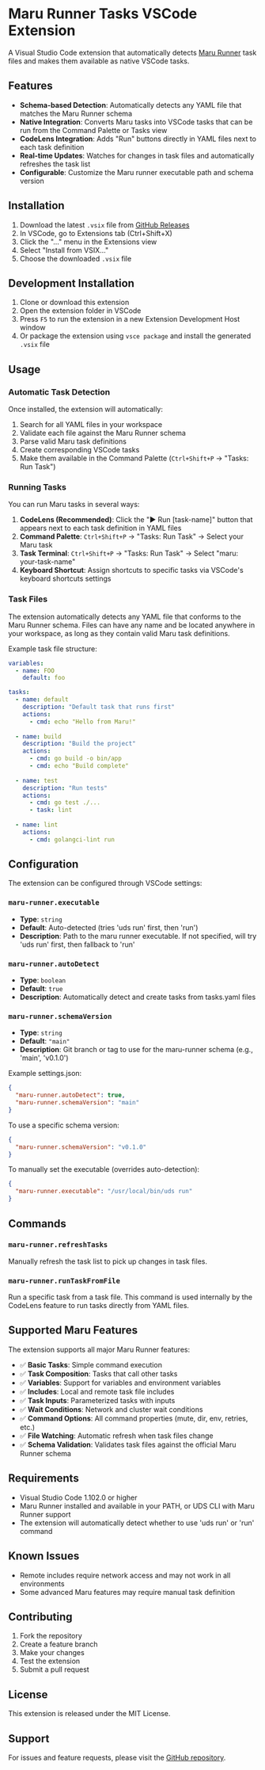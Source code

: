# Maru Runner Tasks VSCode Extension

A Visual Studio Code extension that automatically detects [Maru Runner](https://github.com/defenseunicorns/maru-runner) task files and makes them available as native VSCode tasks.

## Features

- **Schema-based Detection**: Automatically detects any YAML file that matches the Maru Runner schema
- **Native Integration**: Converts Maru tasks into VSCode tasks that can be run from the Command Palette or Tasks view
- **CodeLens Integration**: Adds "Run" buttons directly in YAML files next to each task definition
- **Real-time Updates**: Watches for changes in task files and automatically refreshes the task list
- **Configurable**: Customize the Maru runner executable path and schema version

## Installation

1. Download the latest `.vsix` file from [GitHub Releases](https://github.com/JeffResc/maru-runner-vscode-extension/releases)
2. In VSCode, go to Extensions tab (Ctrl+Shift+X)
3. Click the "..." menu in the Extensions view
4. Select "Install from VSIX..."
5. Choose the downloaded `.vsix` file

## Development Installation

1. Clone or download this extension
2. Open the extension folder in VSCode
3. Press `F5` to run the extension in a new Extension Development Host window
4. Or package the extension using `vsce package` and install the generated `.vsix` file

## Usage

### Automatic Task Detection

Once installed, the extension will automatically:
1. Search for all YAML files in your workspace
2. Validate each file against the Maru Runner schema
3. Parse valid Maru task definitions
4. Create corresponding VSCode tasks
5. Make them available in the Command Palette (`Ctrl+Shift+P` → "Tasks: Run Task")

### Running Tasks

You can run Maru tasks in several ways:

1. **CodeLens (Recommended)**: Click the "▶️ Run [task-name]" button that appears next to each task definition in YAML files
2. **Command Palette**: `Ctrl+Shift+P` → "Tasks: Run Task" → Select your Maru task
3. **Task Terminal**: `Ctrl+Shift+P` → "Tasks: Run Task" → Select "maru: your-task-name"
4. **Keyboard Shortcut**: Assign shortcuts to specific tasks via VSCode's keyboard shortcuts settings

### Task Files

The extension automatically detects any YAML file that conforms to the Maru Runner schema. Files can have any name and be located anywhere in your workspace, as long as they contain valid Maru task definitions.

Example task file structure:
```yaml
variables:
  - name: FOO
    default: foo

tasks:
  - name: default
    description: "Default task that runs first"
    actions:
      - cmd: echo "Hello from Maru!"
  
  - name: build
    description: "Build the project"
    actions:
      - cmd: go build -o bin/app
      - cmd: echo "Build complete"
  
  - name: test
    description: "Run tests"
    actions:
      - cmd: go test ./...
      - task: lint
  
  - name: lint
    actions:
      - cmd: golangci-lint run
```

## Configuration

The extension can be configured through VSCode settings:

### `maru-runner.executable`
- **Type**: `string`
- **Default**: Auto-detected (tries 'uds run' first, then 'run')
- **Description**: Path to the maru runner executable. If not specified, will try 'uds run' first, then fallback to 'run'

### `maru-runner.autoDetect`
- **Type**: `boolean`
- **Default**: `true`
- **Description**: Automatically detect and create tasks from tasks.yaml files

### `maru-runner.schemaVersion`
- **Type**: `string`
- **Default**: `"main"`
- **Description**: Git branch or tag to use for the maru-runner schema (e.g., 'main', 'v0.1.0')

Example settings.json:
```json
{
  "maru-runner.autoDetect": true,
  "maru-runner.schemaVersion": "main"
}
```

To use a specific schema version:
```json
{
  "maru-runner.schemaVersion": "v0.1.0"
}
```

To manually set the executable (overrides auto-detection):
```json
{
  "maru-runner.executable": "/usr/local/bin/uds run"
}
```

## Commands

### `maru-runner.refreshTasks`
Manually refresh the task list to pick up changes in task files.

### `maru-runner.runTaskFromFile`
Run a specific task from a task file. This command is used internally by the CodeLens feature to run tasks directly from YAML files.

## Supported Maru Features

The extension supports all major Maru Runner features:

- ✅ **Basic Tasks**: Simple command execution
- ✅ **Task Composition**: Tasks that call other tasks
- ✅ **Variables**: Support for variables and environment variables
- ✅ **Includes**: Local and remote task file includes
- ✅ **Task Inputs**: Parameterized tasks with inputs
- ✅ **Wait Conditions**: Network and cluster wait conditions
- ✅ **Command Options**: All command properties (mute, dir, env, retries, etc.)
- ✅ **File Watching**: Automatic refresh when task files change
- ✅ **Schema Validation**: Validates task files against the official Maru Runner schema

## Requirements

- Visual Studio Code 1.102.0 or higher
- Maru Runner installed and available in your PATH, or UDS CLI with Maru Runner support
- The extension will automatically detect whether to use 'uds run' or 'run' command

## Known Issues

- Remote includes require network access and may not work in all environments
- Some advanced Maru features may require manual task definition

## Contributing

1. Fork the repository
2. Create a feature branch
3. Make your changes
4. Test the extension
5. Submit a pull request

## License

This extension is released under the MIT License.

## Support

For issues and feature requests, please visit the [GitHub repository](https://github.com/JeffResc/maru-runner-vscode-extension).
